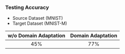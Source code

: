 ### Testing Accuracy
- Source Dataset (MNIST)
- Target Dataset (MNIST-M)

| w/o Domain Adaptation | Domain Adaptation |
| :-: | :-: |
| 45% | 77% |
